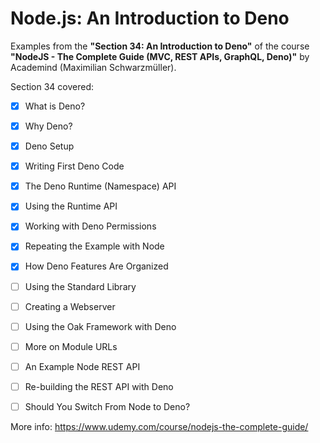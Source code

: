 # Node.js: An Introduction to Deno

Examples from the **"Section 34: An Introduction to Deno"** of the course **"NodeJS - The Complete Guide (MVC, REST APIs, GraphQL, Deno)"** by Academind (Maximilian Schwarzmüller).

Section 34 covered:

- [x] What is Deno?
- [x] Why Deno?
- [x] Deno Setup
- [x] Writing First Deno Code
- [x] The Deno Runtime (Namespace) API
- [x] Using the Runtime API
- [x] Working with Deno Permissions
- [x] Repeating the Example with Node
- [x] How Deno Features Are Organized
- [ ] Using the Standard Library
- [ ] Creating a Webserver
- [ ] Using the Oak Framework with Deno
- [ ] More on Module URLs
- [ ] An Example Node REST API
- [ ] Re-building the REST API with Deno
- [ ] Should You Switch From Node to Deno?



More info: https://www.udemy.com/course/nodejs-the-complete-guide/